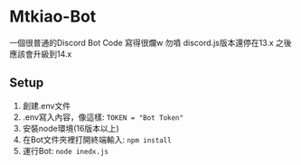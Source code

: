 # Mtkiao-Bot
一個很普通的Discord Bot
Code 寫得很爛w 勿噴
discord.js版本還停在13.x 之後應該會升級到14.x

## Setup
1. 創建.env文件
2. .env寫入內容，像這樣: `TOKEN = "Bot Token"`
3. 安裝node環境(16版本以上)
4. 在Bot文件夾裡打開終端輸入: `npm install`
5. 運行Bot: `node inedx.js`
